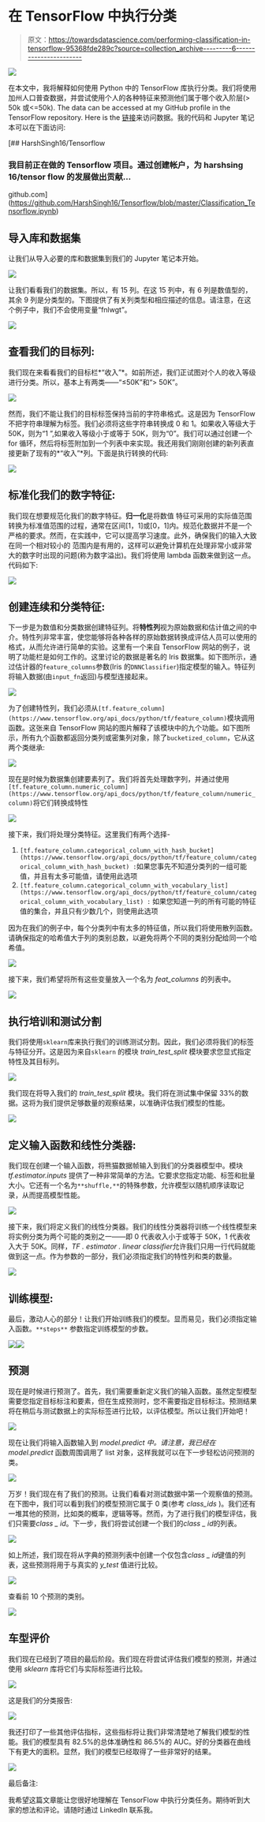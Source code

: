# 在 TensorFlow 中执行分类

> 原文：<https://towardsdatascience.com/performing-classification-in-tensorflow-95368fde289c?source=collection_archive---------6----------------------->

![](img/0dfff5a2593d28c41add417703c44908.png)

在本文中，我将解释如何使用 Python 中的 TensorFlow 库执行分类。我们将使用加州人口普查数据，并尝试使用个人的各种特征来预测他们属于哪个收入阶层(> 50k 或<=50k). The data can be accessed at my GitHub profile in the TensorFlow repository. Here is the [链接](https://github.com/HarshSingh16/Tensorflow)来访问数据。我的代码和 Jupyter 笔记本可以在下面访问:

[](https://github.com/HarshSingh16/Tensorflow/blob/master/Classification_Tensorflow.ipynb) [## HarshSingh16/Tensorflow

### 我目前正在做的 Tensorflow 项目。通过创建帐户，为 harshsing 16/tensor flow 的发展做出贡献…

github.com](https://github.com/HarshSingh16/Tensorflow/blob/master/Classification_Tensorflow.ipynb) 

## 导入库和数据集

让我们从导入必要的库和数据集到我们的 Jupyter 笔记本开始。

![](img/61961be60c895e06b7da3044dd3b6f53.png)

让我们看看我们的数据集。所以，有 15 列。在这 15 列中，有 6 列是数值型的，其余 9 列是分类型的。下图提供了有关列类型和相应描述的信息。请注意，在这个例子中，我们不会使用变量“fnlwgt”。

![](img/b22a0001681471eada83e4510e9017e9.png)

## 查看我们的目标列:

我们现在来看看我们的目标栏*“收入”*。如前所述，我们正试图对个人的收入等级进行分类。所以，基本上有两类——“≤50K”和“> 50K”。

![](img/f298dc23fa8485496fa4db9c28d2a1f9.png)

然而，我们不能让我们的目标标签保持当前的字符串格式。这是因为 TensorFlow 不把字符串理解为标签。我们必须将这些字符串转换成 0 和 1。如果收入等级大于 50K，则为“1 ”,如果收入等级小于或等于 50K，则为“0”。我们可以通过创建一个 for 循环，然后将标签附加到一个列表中来实现。我还用我们刚刚创建的新列表直接更新了现有的*“收入”*列。下面是执行转换的代码:

![](img/ddc1142030afe24c2ee78b995a728778.png)

## 标准化我们的数字特征:

我们现在想要规范化我们的数字特征。**归一化**是将数值
特征可采用的实际值范围转换为标准值范围的过程，通常在区间[1，1]或[0，1]内。规范化数据并不是一个严格的要求。然而，在实践中，它可以提高学习速度。此外，确保我们的输入大致在同一个相对较小的
范围内是有用的，这样可以避免计算机在处理非常小或非常大的数字时出现的问题(称为数字溢出)。我们将使用 lambda 函数来做到这一点。代码如下:

![](img/52dc1121544af079cdb9ed146b6f9182.png)

## 创建连续和分类特征:

下一步是为数值和分类数据创建特征列。将**特性列**视为原始数据和估计值之间的中介。特性列非常丰富，使您能够将各种各样的原始数据转换成评估人员可以使用的格式，从而允许进行简单的实验。这里有一个来自 TensorFlow 网站的例子，说明了功能栏是如何工作的。这里讨论的数据是著名的 Iris 数据集。如下图所示，通过估计器的`feature_columns`参数(Iris 的`DNNClassifier`)指定模型的输入。特征列将输入数据(由`input_fn`返回)与模型连接起来。

![](img/2db5a37b4c424176daeabaa78c7bc890.png)

为了创建特性列，我们必须从`[tf.feature_column](https://www.tensorflow.org/api_docs/python/tf/feature_column)`模块调用函数。这张来自 TensorFlow 网站的图片解释了该模块中的九个功能。如下图所示，所有九个函数都返回分类列或密集列对象，除了`bucketized_column`，它从这两个类继承:

![](img/292210fc82868296ff0e5d233bb8247a.png)

现在是时候为数据集创建要素列了。我们将首先处理数字列，并通过使用`[tf.feature_column.numeric_column](https://www.tensorflow.org/api_docs/python/tf/feature_column/numeric_column)`将它们转换成特性

![](img/248c8f96bd16da71e526670720dba9dd.png)

接下来，我们将处理分类特征。这里我们有两个选择-

1.  `[tf.feature_column.categorical_column_with_hash_bucket](https://www.tensorflow.org/api_docs/python/tf/feature_column/categorical_column_with_hash_bucket) :`如果您事先不知道分类列的一组可能值，并且有太多可能值，请使用此选项
2.  `[tf.feature_column.categorical_column_with_vocabulary_list](https://www.tensorflow.org/api_docs/python/tf/feature_column/categorical_column_with_vocabulary_list) :` 如果您知道一列的所有可能的特征值的集合，并且只有少数几个，则使用此选项

因为在我们的例子中，每个分类列中有太多的特征值，所以我们将使用散列函数。请确保指定的哈希值大于列的类别总数，以避免将两个不同的类别分配给同一个哈希值。

![](img/45148869c7df11d414cfdd72a1c7c7d4.png)

接下来，我们希望将所有这些变量放入一个名为 *feat_columns* 的列表中。

![](img/7180fa5a500ea4665eaebf36bed0a29d.png)

## 执行培训和测试分割

我们将使用`sklearn`库来执行我们的训练测试分割。因此，我们必须将我们的标签与特征分开。这是因为来自`sklearn` 的模块 *train_test_split* 模块要求您显式指定特性及其目标列。

![](img/734e9e76a35fbd69eb729e3c27d1c64a.png)

我们现在将导入我们的 *train_test_split* 模块。我们将在测试集中保留 33%的数据。这将为我们提供足够数量的观察结果，以准确评估我们模型的性能。

![](img/36342361761bb6afe4d384f9210da957.png)

## 定义输入函数和线性分类器:

我们现在创建一个输入函数，将熊猫数据帧输入到我们的分类器模型中。模块 *tf.estimator.inputs* 提供了一种非常简单的方法。它要求您指定功能、标签和批量大小。它还有一个名为`**shuffle,**`的特殊参数，允许模型以随机顺序读取记录，从而提高模型性能。

![](img/a409b3a91b302689308df54ec5103b9d.png)

接下来，我们将定义我们的线性分类器。我们的线性分类器将训练一个线性模型来将实例分类为两个可能的类别之一——即 0 代表收入小于或等于 50K，1 代表收入大于 50K。同样，*TF . estimator . linear classifier*允许我们只用一行代码就能做到这一点。作为参数的一部分，我们必须指定我们的特性列和类的数量。

![](img/bfa06c26e2f8053ac3f0bc8fa68d921d.png)

## 训练模型:

最后，激动人心的部分！让我们开始训练我们的模型。显而易见，我们必须指定输入函数。`**steps**` 参数指定训练模型的步数。

![](img/b77da5eb40eff4e30a01a098c358d77f.png)![](img/3b426e4a778836cf5f20888a84f91aa0.png)

## **预测**

现在是时候进行预测了。首先，我们需要重新定义我们的输入函数。虽然定型模型需要您指定目标标注和要素，但在生成预测时，您不需要指定目标标注。预测结果将在稍后与测试数据上的实际标签进行比较，以评估模型。所以让我们开始吧！

![](img/9d1cb5f150ae4ce06de4613c1c660e51.png)

现在让我们将输入函数输入到 *model.predict 中。请注意，我已经在 model.predict* 函数周围调用了 list 对象，这样我就可以在下一步轻松访问预测的类。

![](img/2869905b303db5639ad1611dd0022abf.png)

万岁！我们现在有了我们的预测。让我们看看对测试数据中第一个观察值的预测。在下图中，我们可以看到我们的模型预测它属于 0 类(参考 *class_ids* )。我们还有一堆其他的预测，比如类的概率，逻辑等等。然而，为了进行我们的模型评估，我们只需要*class _ id*。下一步，我们将尝试创建一个我们的*class _ id*的列表。

![](img/ab07977ad5cfff21b8c46cbcf2b02a1f.png)

如上所述，我们现在将从字典的预测列表中创建一个仅包含*class _ id*键值的列表，这些预测将用于与真实的 *y_test* 值进行比较。

![](img/78d478d36323994930b7c96f17295918.png)

查看前 10 个预测的类别。

![](img/b816c51177500211a830edcc77f45ca8.png)

## **车型评价**

我们现在已经到了项目的最后阶段。我们现在将尝试评估我们模型的预测，并通过使用 *sklearn* 库将它们与实际标签进行比较。

![](img/b2c41d37da05a1bff91bd045a9ca24e1.png)

这是我们的分类报告:

![](img/1cc175a5f9dfb59115832d132a355aa8.png)

我还打印了一些其他评估指标，这些指标将让我们非常清楚地了解我们模型的性能。我们的模型具有 82.5%的总体准确性和 86.5%的 AUC。好的分类器在曲线下有更大的面积。显然，我们的模型已经取得了一些非常好的结果。

![](img/86eee94aee940d3fea2f07336b071215.png)

最后备注:

我希望这篇文章能让您很好地理解在 TensorFlow 中执行分类任务。期待听到大家的想法和评论。请随时通过 LinkedIn 联系我。
